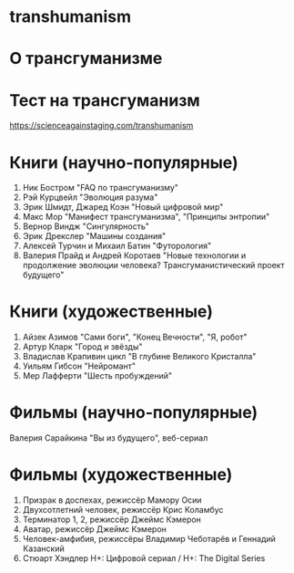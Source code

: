 # transhumanism
# О трансгуманизме

# Тест на трансгуманизм
https://scienceagainstaging.com/transhumanism

# Книги (научно-популярные)
1. Ник Бостром "FAQ по трансгуманизму"
2. Рэй Курцвейл "Эволюция разума"
3. Эрик Шмидт, Джаред Коэн "Новый цифровой мир"
4. Макс Мор "Манифест трансгуманизма", "Принципы энтропии"
5. Вернор Виндж "Сингулярность"
6. Эрик Дрекслер "Машины создания"
7. Алексей Турчин и Михаил Батин "Футорология"
8. Валерия Прайд и Андрей Коротаев "Новые технологии и продолжение эволюции человека? Трансгуманистический проект будущего"

# Книги (художественные)
1. Айзек Азимов "Сами боги", "Конец Вечности", "Я, робот"
2. Артур Кларк "Город и звёзды"
3. Владислав Крапивин цикл "В глубине Великого Кристалла"
4. Уильям Гибсон "Нейромант"
5. Мер Лафферти "Шесть пробуждений"

# Фильмы (научно-популярные)
Валерия Сарайкина "Вы из будущего", веб-сериал

# Фильмы (художественные)
1. Призрак в доспехах, режиссёр Мамору Осии
2. Двухсотлетний человек, режиссёр Крис Коламбус
3. Терминатор 1, 2, режиссёр Джеймс Кэмерон
4. Аватар, режиссёр Джеймс Кэмерон
5. Человек-амфибия, режиссёры Владимир Чеботарёв и Геннадий Казанский
6. Стюарт Хэндлер H+: Цифровой сериал / H+: The Digital Series
